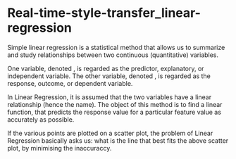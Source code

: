 # Real-time-style-transfer_linear-regression
Simple linear regression is a statistical method that allows us to summarize and study relationships between two continuous (quantitative) variables.

One variable, denoted , is regarded as the predictor, explanatory, or independent variable.
The other variable, denoted , is regarded as the response, outcome, or dependent variable.

In Linear Regression, it is assumed that the two variables have a linear relationship (hence the name). The object of this method is to find a linear function, that predicts the response value for a particular feature value as accurately as possible.

If the various points are plotted on a scatter plot, the problem of Linear Regression basically asks us: what is the line that best fits the above scatter plot, by minimising the inaccuraccy.
